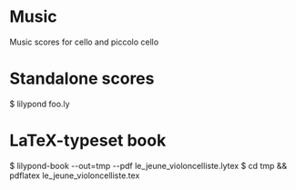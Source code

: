 # Music

Music scores for cello and piccolo cello

# Standalone scores

  $ lilypond foo.ly

# LaTeX-typeset book

  $ lilypond-book --out=tmp --pdf le_jeune_violoncelliste.lytex
  $ cd tmp && pdflatex le_jeune_violoncelliste.tex
